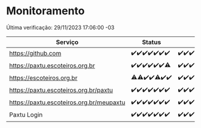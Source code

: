 # Monitoramento

Última verificação: 29/11/2023 17:06:00 -03

|Serviço|Status|Últimas 24h|
|---|---|---|
|https://github.com|<span title="2023-11-22: OK=23">✔️</span><span title="2023-11-23: OK=24">✔️</span><span title="2023-11-24: OK=24">✔️</span><span title="2023-11-25: OK=24">✔️</span><span title="2023-11-26: OK=24">✔️</span><span title="2023-11-27: OK=24">✔️</span><span title="2023-11-28: OK=20">✔️</span>|<span title="28/11/2023 17:06:00 -03 : 200">✔️</span><span title="28/11/2023 18:04:00 -03 : 200">✔️</span><span title="28/11/2023 19:04:00 -03 : 200">✔️</span><span title="28/11/2023 20:06:00 -03 : 200">✔️</span><span title="28/11/2023 21:31:00 -03 : 200">✔️</span><span title="28/11/2023 22:47:00 -03 : 200">✔️</span><span title="28/11/2023 23:20:00 -03 : 200">✔️</span><span title="29/11/2023 00:07:00 -03 : 200">✔️</span><span title="29/11/2023 01:07:00 -03 : 200">✔️</span><span title="29/11/2023 02:06:00 -03 : 200">✔️</span><span title="29/11/2023 03:08:00 -03 : 200">✔️</span><span title="29/11/2023 04:06:00 -03 : 200">✔️</span><span title="29/11/2023 05:09:00 -03 : 200">✔️</span><span title="29/11/2023 06:06:00 -03 : 200">✔️</span><span title="29/11/2023 07:07:00 -03 : 200">✔️</span><span title="29/11/2023 08:04:00 -03 : 200">✔️</span><span title="29/11/2023 09:12:00 -03 : 200">✔️</span><span title="29/11/2023 10:09:00 -03 : 200">✔️</span><span title="29/11/2023 11:05:00 -03 : 200">✔️</span><span title="29/11/2023 12:06:00 -03 : 200">✔️</span><span title="29/11/2023 13:08:00 -03 : 200">✔️</span><span title="29/11/2023 14:04:00 -03 : 200">✔️</span><span title="29/11/2023 15:08:00 -03 : 200">✔️</span><span title="29/11/2023 16:03:00 -03 : 200">✔️</span><span title="29/11/2023 17:06:00 -03 : 200">✔️</span>|
|https://paxtu.escoteiros.org.br|<span title="2023-11-22: OK=23">✔️</span><span title="2023-11-23: OK=24">✔️</span><span title="2023-11-24: OK=24">✔️</span><span title="2023-11-25: OK=24">✔️</span><span title="2023-11-26: OK=24">✔️</span><span title="2023-11-27: OK=24">✔️</span><span title="2023-11-28: OK=19, Falhas=1">⚠️</span>|<span title="28/11/2023 17:06:00 -03 : 200">✔️</span><span title="28/11/2023 18:04:00 -03 : 200">✔️</span><span title="28/11/2023 19:04:00 -03 : 200">✔️</span><span title="28/11/2023 20:06:00 -03 : 200">✔️</span><span title="28/11/2023 21:31:00 -03 : 200">✔️</span><span title="28/11/2023 22:47:00 -03 : 200">✔️</span><span title="28/11/2023 23:20:00 -03 : 200">✔️</span><span title="29/11/2023 00:07:00 -03 : 200">✔️</span><span title="29/11/2023 01:07:00 -03 : 200">✔️</span><span title="29/11/2023 02:06:00 -03 : 200">✔️</span><span title="29/11/2023 03:08:00 -03 : 200">✔️</span><span title="29/11/2023 04:06:00 -03 : 200">✔️</span><span title="29/11/2023 05:09:00 -03 : 200">✔️</span><span title="29/11/2023 06:06:00 -03 : 200">✔️</span><span title="29/11/2023 07:07:00 -03 : 200">✔️</span><span title="29/11/2023 08:04:00 -03 : 200">✔️</span><span title="29/11/2023 09:12:00 -03 : 200">✔️</span><span title="29/11/2023 10:09:00 -03 : 200">✔️</span><span title="29/11/2023 11:05:00 -03 : 200">✔️</span><span title="29/11/2023 12:06:00 -03 : 200">✔️</span><span title="29/11/2023 13:08:00 -03 : 200">✔️</span><span title="29/11/2023 14:04:00 -03 : 200">✔️</span><span title="29/11/2023 15:08:00 -03 : 200">✔️</span><span title="29/11/2023 16:03:00 -03 : 200">✔️</span><span title="29/11/2023 17:06:00 -03 : 200">✔️</span>|
|https://escoteiros.org.br|<span title="2023-11-22: OK=22, Falhas=1">⚠️</span><span title="2023-11-23: OK=23, Falhas=1">⚠️</span><span title="2023-11-24: OK=24">✔️</span><span title="2023-11-25: OK=24">✔️</span><span title="2023-11-26: OK=23, Falhas=1">⚠️</span><span title="2023-11-27: OK=24">✔️</span><span title="2023-11-28: OK=20">✔️</span>|<span title="28/11/2023 17:06:00 -03 : 200">✔️</span><span title="28/11/2023 18:04:00 -03 : 200">✔️</span><span title="28/11/2023 19:04:00 -03 : 200">✔️</span><span title="28/11/2023 20:06:00 -03 : 200">✔️</span><span title="28/11/2023 21:31:00 -03 : 200">✔️</span><span title="28/11/2023 22:47:00 -03 : 200">✔️</span><span title="28/11/2023 23:20:00 -03 : 200">✔️</span><span title="29/11/2023 00:07:00 -03 : 200">✔️</span><span title="29/11/2023 01:07:00 -03 : 200">✔️</span><span title="29/11/2023 02:06:00 -03 : 200">✔️</span><span title="29/11/2023 03:08:00 -03 : 200">✔️</span><span title="29/11/2023 04:06:00 -03 : 200">✔️</span><span title="29/11/2023 05:09:00 -03 : 200">✔️</span><span title="29/11/2023 06:06:00 -03 : 200">✔️</span><span title="29/11/2023 07:07:00 -03 : 200">✔️</span><span title="29/11/2023 08:04:00 -03 : 200">✔️</span><span title="29/11/2023 09:12:00 -03 : 200">✔️</span><span title="29/11/2023 10:09:00 -03 : 200">✔️</span><span title="29/11/2023 11:05:00 -03 : 200">✔️</span><span title="29/11/2023 12:06:00 -03 : 200">✔️</span><span title="29/11/2023 13:08:00 -03 : 200">✔️</span><span title="29/11/2023 14:04:00 -03 : 200">✔️</span><span title="29/11/2023 15:08:00 -03 : 200">✔️</span><span title="29/11/2023 16:03:00 -03 : 200">✔️</span><span title="29/11/2023 17:06:00 -03 : 200">✔️</span>|
|https://paxtu.escoteiros.org.br/paxtu|<span title="2023-11-22: OK=23">✔️</span><span title="2023-11-23: OK=24">✔️</span><span title="2023-11-24: OK=24">✔️</span><span title="2023-11-25: OK=24">✔️</span><span title="2023-11-26: OK=24">✔️</span><span title="2023-11-27: OK=24">✔️</span><span title="2023-11-28: OK=20">✔️</span>|<span title="28/11/2023 17:06:00 -03 : 200">✔️</span><span title="28/11/2023 18:04:00 -03 : 200">✔️</span><span title="28/11/2023 19:04:00 -03 : 200">✔️</span><span title="28/11/2023 20:06:00 -03 : 200">✔️</span><span title="28/11/2023 21:31:00 -03 : 200">✔️</span><span title="28/11/2023 22:47:00 -03 : 200">✔️</span><span title="28/11/2023 23:20:00 -03 : 200">✔️</span><span title="29/11/2023 00:07:00 -03 : 200">✔️</span><span title="29/11/2023 01:07:00 -03 : 200">✔️</span><span title="29/11/2023 02:06:00 -03 : 200">✔️</span><span title="29/11/2023 03:08:00 -03 : 200">✔️</span><span title="29/11/2023 04:06:00 -03 : 200">✔️</span><span title="29/11/2023 05:09:00 -03 : 200">✔️</span><span title="29/11/2023 06:06:00 -03 : 200">✔️</span><span title="29/11/2023 07:07:00 -03 : 200">✔️</span><span title="29/11/2023 08:04:00 -03 : 200">✔️</span><span title="29/11/2023 09:12:00 -03 : 200">✔️</span><span title="29/11/2023 10:09:00 -03 : 200">✔️</span><span title="29/11/2023 11:05:00 -03 : 200">✔️</span><span title="29/11/2023 12:06:00 -03 : 200">✔️</span><span title="29/11/2023 13:08:00 -03 : 200">✔️</span><span title="29/11/2023 14:04:00 -03 : 200">✔️</span><span title="29/11/2023 15:08:00 -03 : 200">✔️</span><span title="29/11/2023 16:03:00 -03 : 200">✔️</span><span title="29/11/2023 17:06:00 -03 : 200">✔️</span>|
|https://paxtu.escoteiros.org.br/meupaxtu|<span title="2023-11-22: OK=23">✔️</span><span title="2023-11-23: OK=24">✔️</span><span title="2023-11-24: OK=24">✔️</span><span title="2023-11-25: OK=24">✔️</span><span title="2023-11-26: OK=24">✔️</span><span title="2023-11-27: OK=24">✔️</span><span title="2023-11-28: OK=20">✔️</span>|<span title="28/11/2023 17:06:00 -03 : 200">✔️</span><span title="28/11/2023 18:04:00 -03 : 200">✔️</span><span title="28/11/2023 19:04:00 -03 : 200">✔️</span><span title="28/11/2023 20:06:00 -03 : 200">✔️</span><span title="28/11/2023 21:31:00 -03 : 200">✔️</span><span title="28/11/2023 22:47:00 -03 : 200">✔️</span><span title="28/11/2023 23:20:00 -03 : 200">✔️</span><span title="29/11/2023 00:07:00 -03 : 200">✔️</span><span title="29/11/2023 01:07:00 -03 : 200">✔️</span><span title="29/11/2023 02:06:00 -03 : 200">✔️</span><span title="29/11/2023 03:08:00 -03 : 200">✔️</span><span title="29/11/2023 04:06:00 -03 : 200">✔️</span><span title="29/11/2023 05:09:00 -03 : 200">✔️</span><span title="29/11/2023 06:06:00 -03 : 200">✔️</span><span title="29/11/2023 07:07:00 -03 : 200">✔️</span><span title="29/11/2023 08:04:00 -03 : 200">✔️</span><span title="29/11/2023 09:12:00 -03 : 200">✔️</span><span title="29/11/2023 10:09:00 -03 : 200">✔️</span><span title="29/11/2023 11:05:00 -03 : 200">✔️</span><span title="29/11/2023 12:06:00 -03 : 200">✔️</span><span title="29/11/2023 13:08:00 -03 : 200">✔️</span><span title="29/11/2023 14:04:00 -03 : 200">✔️</span><span title="29/11/2023 15:08:00 -03 : 200">✔️</span><span title="29/11/2023 16:03:00 -03 : 200">✔️</span><span title="29/11/2023 17:06:00 -03 : 200">✔️</span>|
|Paxtu Login|<span title="2023-11-22: OK=23">✔️</span><span title="2023-11-23: OK=24">✔️</span><span title="2023-11-24: OK=24">✔️</span><span title="2023-11-25: OK=24">✔️</span><span title="2023-11-26: OK=24">✔️</span><span title="2023-11-27: OK=24">✔️</span><span title="2023-11-28: OK=20">✔️</span>|<span title="28/11/2023 17:06:00 -03 : 200">✔️</span><span title="28/11/2023 18:04:00 -03 : 200">✔️</span><span title="28/11/2023 19:04:00 -03 : 200">✔️</span><span title="28/11/2023 20:06:00 -03 : 200">✔️</span><span title="28/11/2023 21:31:00 -03 : 200">✔️</span><span title="28/11/2023 22:47:00 -03 : 200">✔️</span><span title="28/11/2023 23:20:00 -03 : 200">✔️</span><span title="29/11/2023 00:07:00 -03 : 200">✔️</span><span title="29/11/2023 01:07:00 -03 : 200">✔️</span><span title="29/11/2023 02:06:00 -03 : 200">✔️</span><span title="29/11/2023 03:08:00 -03 : 200">✔️</span><span title="29/11/2023 04:06:00 -03 : 200">✔️</span><span title="29/11/2023 05:09:00 -03 : 200">✔️</span><span title="29/11/2023 06:06:00 -03 : 200">✔️</span><span title="29/11/2023 07:07:00 -03 : 200">✔️</span><span title="29/11/2023 08:04:00 -03 : 200">✔️</span><span title="29/11/2023 09:12:00 -03 : 200">✔️</span><span title="29/11/2023 10:09:00 -03 : 200">✔️</span><span title="29/11/2023 11:05:00 -03 : 200">✔️</span><span title="29/11/2023 12:06:00 -03 : 200">✔️</span><span title="29/11/2023 13:08:00 -03 : 200">✔️</span><span title="29/11/2023 14:04:00 -03 : 200">✔️</span><span title="29/11/2023 15:08:00 -03 : 200">✔️</span><span title="29/11/2023 16:03:00 -03 : 200">✔️</span><span title="29/11/2023 17:06:00 -03 : 200">✔️</span>|
